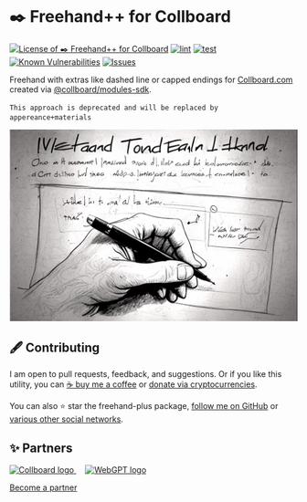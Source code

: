 # ✒️ Freehand++ for Collboard

<!--Badges-->
<!--⚠️WARNING: This section was generated by https://github.com/hejny/batch-project-editor/blob/main/src/workflows/800-badges/badges.ts so every manual change will be overwritten.-->


[![License of ✒️ Freehand++ for Collboard](https://img.shields.io/github/license/hejny/freehand-plus.svg?style=flat)](https://github.com/hejny/freehand-plus/blob/main/LICENSE)
[![lint](https://github.com/hejny/freehand-plus/actions/workflows/lint.yml/badge.svg)](https://github.com/hejny/freehand-plus/actions/workflows/lint.yml)
[![test](https://github.com/hejny/freehand-plus/actions/workflows/test.yml/badge.svg)](https://github.com/hejny/freehand-plus/actions/workflows/test.yml)
[![Known Vulnerabilities](https://snyk.io/test/github/hejny/freehand-plus/badge.svg)](https://snyk.io/test/github/hejny/freehand-plus)
[![Issues](https://img.shields.io/github/issues/hejny/freehand-plus.svg?style=flat)](https://github.com/hejny/freehand-plus/issues)

<!--/Badges-->

Freehand with extras like dashed line or capped endings for [Collboard.com](https://collboard.com/) created via [@collboard/modules-sdk](https://www.npmjs.com/package/@collboard/modules-sdk).

`This approach is deprecated and will be replaced by appereance+materials`


<!--Wallpaper-->
<!--⚠️WARNING: This section was generated by https://github.com/hejny/batch-project-editor/blob/main/src//workflows/315-ai-generated-wallpaper/4-aiGeneratedWallpaperUseInReadme.ts so every manual change will be overwritten.-->
[![Wallpaper of ✒️ Freehand++ for Collboard](assets/ai/wallpaper/gallery/06dfafe0-3abb-450e-8470-eaf50ad3b935-0_0.png)](https://www.midjourney.com/app/jobs/06dfafe0-3abb-450e-8470-eaf50ad3b935)
<!--/Wallpaper-->

<!--Contributing-->
<!--⚠️WARNING: This section was generated by https://github.com/hejny/batch-project-editor/blob/main/src/workflows/810-contributing/contributing.ts so every manual change will be overwritten.-->

## 🖋️ Contributing

I am open to pull requests, feedback, and suggestions. Or if you like this utility, you can [☕ buy me a coffee](https://www.buymeacoffee.com/hejny) or [donate via cryptocurrencies](https://github.com/hejny/hejny/blob/main/documents/crypto.md).

You can also ⭐ star the freehand-plus package, [follow me on GitHub](https://github.com/hejny) or [various other social networks](https://www.pavolhejny.com/contact/).

<!--/Contributing-->


<!--Partners-->
<!--⚠️WARNING: This section was generated by https://github.com/hejny/batch-project-editor/blob/main/src/workflows/820-partners/partners.ts so every manual change will be overwritten.-->

## ✨ Partners


<a href="https://collboard.com/">
  <img src="https://collboard.fra1.cdn.digitaloceanspaces.com/assets/18.12.1/logo-small.png" alt="Collboard logo" width="50"  />
</a>
&nbsp;&nbsp;&nbsp;
<a href="https://github.com/webgptorg/promptbook">
  <img src="https://raw.githubusercontent.com/webgptorg/promptbook/main/other/design/logo-render-h1.png" alt="WebGPT logo" width="70"  />
</a>


[Become a partner](https://www.pavolhejny.com/contact/)

<!--/Partners-->
